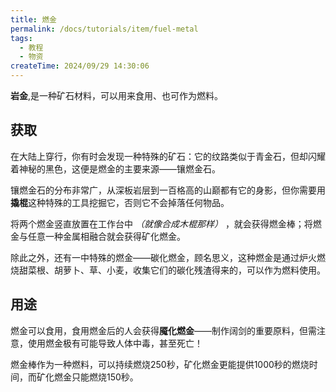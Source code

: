 ```yaml
---
title: 燃金
permalink: /docs/tutorials/item/fuel-metal
tags:
  - 教程
  - 物资
createTime: 2024/09/29 14:30:06
---
```

**岩金**,是一种矿石材料，可以用来食用、也可作为燃料。

## 获取
在大陆上穿行，你有时会发现一种特殊的矿石：它的纹路类似于青金石，但却闪耀着神秘的黑色，这便是燃金的主要来源——镶燃金石。

镶燃金石的分布非常广，从深板岩层到一百格高的山巅都有它的身影，但你需要用**撬棍**这种特殊的工具挖掘它，否则它不会掉落任何物品。

将两个燃金竖直放置在工作台中 *（就像合成木棍那样）* ，就会获得燃金棒；将燃金与任意一种金属相融合就会获得矿化燃金。

除此之外，还有一中特殊的燃金——碳化燃金，顾名思义，这种燃金是通过炉火燃烧甜菜根、胡萝卜、草、小麦，收集它们的碳化残渣得来的，可以作为燃料使用。

## 用途
燃金可以食用，食用燃金后的人会获得**魇化燃金**——制作阔剑的重要原料，但需注意，使用燃金极有可能导致人体中毒，甚至死亡！

燃金棒作为一种燃料，可以持续燃烧250秒，矿化燃金更能提供1000秒的燃烧时间，而矿化燃金只能燃烧150秒。